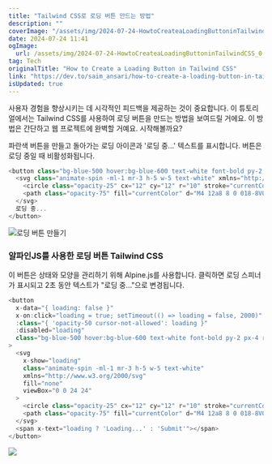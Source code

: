 ```yaml
---
title: "Tailwind CSS로 로딩 버튼 만드는 방법"
description: ""
coverImage: "/assets/img/2024-07-24-HowtoCreateaLoadingButtoninTailwindCSS_0.png"
date: 2024-07-24 11:41
ogImage: 
  url: /assets/img/2024-07-24-HowtoCreateaLoadingButtoninTailwindCSS_0.png
tag: Tech
originalTitle: "How to Create a Loading Button in Tailwind CSS"
link: "https://dev.to/saim_ansari/how-to-create-a-loading-button-in-tailwind-css-3hdo"
isUpdated: true
---
```





사용자 경험을 향상시키는 데 시각적인 피드백을 제공하는 것이 중요합니다. 이 튜토리얼에서는 Tailwind CSS를 사용하여 로딩 버튼을 만드는 방법을 보여드릴 거에요. 이 방법은 간단하고 웹 프로젝트에 완벽할 거예요. 시작해볼까요?

파란색 버튼을 만들고 돌아가는 로딩 아이콘과 '로딩 중...' 텍스트를 표시합니다. 버튼은 로딩 중일 때 비활성화됩니다.

```js
<button class="bg-blue-500 hover:bg-blue-600 text-white font-bold py-2 px-4 rounded focus:outline-none focus:shadow-outline flex items-center" disabled>
  <svg class="animate-spin -ml-1 mr-3 h-5 w-5 text-white" xmlns="http://www.w3.org/2000/svg" fill="none" viewBox="0 0 24 24">
    <circle class="opacity-25" cx="12" cy="12" r="10" stroke="currentColor" stroke-width="4"></circle>
    <path class="opacity-75" fill="currentColor" d="M4 12a8 8 0 018-8V0C5.373 0 0 5.373 0 12h4zm2 5.291A7.962 7.962 0 014 12H0c0 3.042 1.135 5.824 3 7.938l3-2.647z"></path>
  </svg>
  로딩 중...
</button>
```

![로딩 버튼 만들기](/assets/img/2024-07-24-HowtoCreateaLoadingButtoninTailwindCSS_0.png)


<div class="content-ad"></div>

### 알파인JS를 사용한 로딩 버튼 Tailwind CSS

이 버튼은 상태와 모양을 관리하기 위해 Alpine.js를 사용합니다. 클릭하면 로딩 스피너가 표시되고 2초 동안 텍스트가 "로딩 중..."으로 변경됩니다.

```js
<button
  x-data="{ loading: false }"
  x-on:click="loading = true; setTimeout(() => loading = false, 2000)"
  :class="{ 'opacity-50 cursor-not-allowed': loading }"
  :disabled="loading"
  class="bg-blue-500 hover:bg-blue-600 text-white font-bold py-2 px-4 rounded focus:outline-none focus:shadow-outline flex items-center"
>
  <svg
    x-show="loading"
    class="animate-spin -ml-1 mr-3 h-5 w-5 text-white"
    xmlns="http://www.w3.org/2000/svg"
    fill="none"
    viewBox="0 0 24 24"
  >
    <circle class="opacity-25" cx="12" cy="12" r="10" stroke="currentColor" stroke-width="4"></circle>
    <path class="opacity-75" fill="currentColor" d="M4 12a8 8 0 018-8V0C5.373 0 0 5.373 0 12h4zm2 5.291A7.962 7.962 0 014 12H0c0 3.042 1.135 5.824 3 7.938l3-2.647z"></path>
  </svg>
  <span x-text="loading ? 'Loading...' : 'Submit'"></span>
</button>
```

<img src="/assets/img/2024-07-24-HowtoCreateaLoadingButtoninTailwindCSS_1.png" />